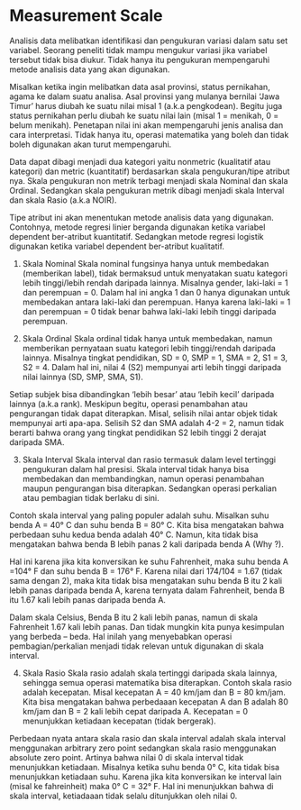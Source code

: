 # Measurement Scale

Analisis data melibatkan identifikasi dan pengukuran variasi dalam satu set variabel.  Seorang peneliti tidak mampu mengukur variasi jika variabel tersebut tidak bisa diukur. Tidak hanya itu pengukuran mempengaruhi metode analisis data yang akan digunakan.

Misalkan ketika ingin melibatkan data asal provinsi, status pernikahan, agama ke dalam suatu analisa. Asal provinsi yang mulanya bernilai ‘Jawa Timur’ harus diubah ke suatu nilai misal 1 (a.k.a pengkodean). Begitu juga status pernikahan perlu diubah ke suatu nilai lain (misal 1 = menikah, 0 = belum menikah). Penetapan nilai ini akan mempengaruhi jenis analisa dan cara interpretasi. Tidak hanya itu, operasi matematika yang boleh dan tidak boleh digunakan akan turut mempengaruhi.

Data dapat dibagi menjadi dua kategori yaitu nonmetric (kualitatif atau kategori) dan metric (kuantitatif) berdasarkan skala pengukuran/tipe atribut nya. Skala pengukuran non metrik terbagi menjadi skala Nominal dan skala Ordinal. Sedangkan  skala pengukuran metrik dibagi menjadi skala Interval dan skala Rasio (a.k.a NOIR).

Tipe atribut ini akan menentukan metode analisis data yang digunakan. Contohnya, metode regresi linier berganda digunakan ketika variabel dependent ber-atribut kuantitatif. Sedangkan metode regresi logistik digunakan ketika variabel dependent ber-atribut kualitatif.

1. Skala Nominal
Skala nominal fungsinya hanya untuk membedakan (memberikan label), tidak bermaksud untuk menyatakan suatu kategori lebih tinggi/lebih rendah daripada lainnya. Misalnya gender, laki-laki = 1 dan perempuan = 0. Dalam hal ini angka 1 dan 0 hanya digunakan untuk membedakan antara laki-laki dan perempuan. Hanya karena laki-laki = 1 dan perempuan = 0 tidak benar bahwa laki-laki lebih tinggi daripada perempuan.

2. Skala Ordinal
Skala ordinal tidak hanya untuk membedakan, namun memberikan pernyataan suatu kategori lebih tinggi/rendah daripada lainnya. Misalnya tingkat pendidikan, SD = 0, SMP = 1, SMA = 2, S1 = 3, S2 = 4. Dalam hal ini, nilai 4 (S2) mempunyai arti lebih tinggi daripada nilai lainnya (SD, SMP, SMA, S1).

Setiap subjek bisa dibandingkan ‘lebih besar’ atau ‘lebih kecil’ daripada lainnya (a.k.a rank). Meskipun begitu, operasi penambahan atau pengurangan tidak dapat diterapkan. Misal, selisih nilai antar objek tidak mempunyai arti apa-apa.  Selisih S2 dan SMA adalah 4-2 = 2, namun tidak berarti bahwa orang yang tingkat pendidikan S2 lebih tinggi 2 derajat daripada SMA.

3. Skala Interval
Skala interval dan rasio termasuk dalam level tertinggi pengukuran dalam hal presisi. Skala interval tidak hanya bisa membedakan dan membandingkan, namun operasi penambahan maupun pengurangan bisa diterapkan. Sedangkan operasi perkalian atau pembagian tidak berlaku di sini.

Contoh skala interval yang paling populer adalah suhu. Misalkan suhu benda A = 40° C dan suhu benda B = 80° C. Kita bisa mengatakan bahwa perbedaan suhu kedua benda adalah 40° C. Namun, kita tidak bisa mengatakan bahwa benda B lebih panas 2 kali daripada benda A (Why ?).

Hal ini karena jika kita konversikan ke suhu Fahrenheit, maka suhu benda A =104° F dan suhu benda B = 176° F. Karena nilai dari 174/104 = 1.67 (tidak sama dengan 2), maka kita tidak bisa mengatakan suhu benda B itu 2 kali lebih panas daripada benda A, karena ternyata dalam Fahrenheit, benda B itu 1.67 kali lebih panas daripada benda A.

Dalam skala Celsius, Benda B itu 2 kali lebih panas, namun di skala Fahrenheit 1.67 kali lebih panas. Dan tidak mungkin kita punya kesimpulan yang berbeda – beda. Hal inilah yang menyebabkan operasi pembagian/perkalian menjadi tidak relevan untuk digunakan di skala interval.

4. Skala Rasio
Skala rasio adalah skala tertinggi daripada skala lainnya, sehingga semua operasi matematika bisa diterapkan. Contoh skala rasio adalah kecepatan. Misal kecepatan A = 40 km/jam dan B = 80 km/jam. Kita bisa mengatakan bahwa perbedaaan kecepatan A dan B adalah 80 km/jam dan B =  2 kali lebih cepat daripada A. Kecepatan = 0 menunjukkan ketiadaan kecepatan (tidak bergerak).

Perbedaan nyata antara skala rasio dan skala interval adalah skala interval menggunakan arbitrary zero point sedangkan skala rasio menggunakan absolute zero point. Artinya bahwa nilai 0 di skala interval tidak menunjukkan ketiadaan. Misalnya ketika suhu benda 0° C, kita tidak bisa menunjukkan ketiadaan suhu. Karena jika kita konversikan ke interval lain (misal ke fahreinheit) maka 0° C = 32° F. Hal ini menunjukkan bahwa di skala interval, ketiadaaan tidak selalu ditunjukkan oleh nilai 0.